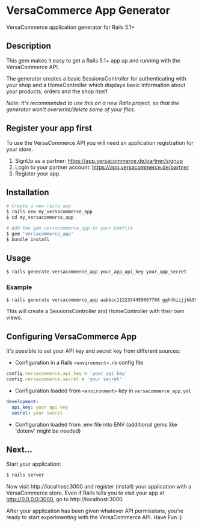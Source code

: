 # VersaCommerce App Generator

VersaCommerce application generator for Rails 5.1+

## Description

This gem makes it easy to get a Rails 5.1+ app up and running with the VersaCommerce API.

The generator creates a basic SessionsController for authenticating with your shop and a HomeController which displays basic information about your products, orders and the shop itself.

*Note: It's recommended to use this on a new Rails project, so that the generator won't overwrite/delete some of your files.*

## Register your app first

To use the VersaCommerce API you will need an application registration for your store.

1. SignUp as a partner: https://app.versacommerce.de/partner/signup
2. Login to your partner account: https://app.versacommerce.de/partner
3. Register your app.


## Installation

``` sh
# Create a new rails app
$ rails new my_versacommerce_app
$ cd my_versacommerce_app

# Add the gem versacommerce_app to your Gemfile
$ gem 'versacommerce_app'
$ bundle install
```

## Usage

``` sh
$ rails generate versacommerce_app your_app_api_key your_app_secret
```

### Example

``` sh
$ rails generate versacommerce_app aabbcc1122334455667788 gghhhiijjkk998877665544
```

This will create a SessionsController and HomeController with their own views.

## Configuring VersaCommerce App

It's possible to set your API key and secret key from different sources:

* Configuration in a Rails `<environment>.rb` config file

``` ruby
config.versacommerce.api_key = 'your api key'
config.versacommerce.secret = 'your secret'
```

* Configuration loaded from `<environment>` key in `versacommerce_app.yml`

``` yaml
development:
  api_key: your api key
  secret: your secret
```

* Configuration loaded from .env file into ENV (additional gems like 'dotenv' might be needed)

## Next...

Start your application:

``` sh
$ rails server
```

Now visit http://localhost:3000 and register (install) your application with a VersaCommerce store. Even if Rails tells you to visit your app at http://0.0.0.0:3000, go to http://localhost:3000.

After your application has been given whatever API permissions, you're ready to start experimenting with the VersaCommerce API. Have Fun :)
